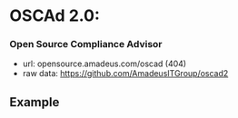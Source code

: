 # OSCAd 2.0:
### Open Source Compliance Advisor
* url: opensource.amadeus.com/oscad (404)
* raw data: https://github.com/AmadeusITGroup/oscad2


## Example
